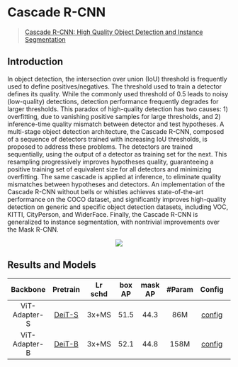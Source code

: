 # Cascade R-CNN

> [Cascade R-CNN: High Quality Object Detection and Instance Segmentation](https://arxiv.org/abs/1906.09756)

<!-- [ALGORITHM] -->

## Introduction

In object detection, the intersection over union (IoU) threshold is frequently used to define positives/negatives. The threshold used to train a detector defines its quality. While the commonly used threshold of 0.5 leads to noisy (low-quality) detections, detection performance frequently degrades for larger thresholds. This paradox of high-quality detection has two causes: 1) overfitting, due to vanishing positive samples for large thresholds, and 2) inference-time quality mismatch between detector and test hypotheses. A multi-stage object detection architecture, the Cascade R-CNN, composed of a sequence of detectors trained with increasing IoU thresholds, is proposed to address these problems. The detectors are trained sequentially, using the output of a detector as training set for the next. This resampling progressively improves hypotheses quality, guaranteeing a positive training set of equivalent size for all detectors and minimizing overfitting. The same cascade is applied at inference, to eliminate quality mismatches between hypotheses and detectors. An implementation of the Cascade R-CNN without bells or whistles achieves state-of-the-art performance on the COCO dataset, and significantly improves high-quality detection on generic and specific object detection datasets, including VOC, KITTI, CityPerson, and WiderFace. Finally, the Cascade R-CNN is generalized to instance segmentation, with nontrivial improvements over the Mask R-CNN.

<div align=center>
<img src="https://user-images.githubusercontent.com/40661020/143872197-d99b90e4-4f05-4329-80a4-327ac862a051.png"/>
</div>

## Results and Models

|   Backbone    |                                     Pretrain                                      | Lr schd | box AP | mask AP | #Param |                             Config                              |                                                                                                                     Download                                                                                                                      |
| :-----------: | :-------------------------------------------------------------------------------: | :-----: | :----: | :-----: | :----: | :-------------------------------------------------------------: | :-----------------------------------------------------------------------------------------------------------------------------------------------------------------------------------------------------------------------------------------------: |
| ViT-Adapter-S | [DeiT-S](https://dl.fbaipublicfiles.com/deit/deit_small_patch16_224-cd65a155.pth) |  3x+MS  |  51.5  |  44.3   |  86M   | [config](./cascade_mask_rcnn_deit_adapter_small_fpn_3x_coco.py) | [ckpt](https://github.com/czczup/ViT-Adapter/releases/download/v0.1.3/cascade_mask_rcnn_deit_adapter_small_fpn_3x_coco.pth.tar) \| [log](https://huggingface.co/czczup/ViT-Adapter/raw/main/cascade_mask_rcnn_deit_adapter_small_fpn_3x_coco.log) |
| ViT-Adapter-B | [DeiT-B](https://dl.fbaipublicfiles.com/deit/deit_base_patch16_224-b5f2ef4d.pth)  |  3x+MS  |  52.1  |  44.8   |  158M  | [config](./cascade_mask_rcnn_deit_adapter_base_fpn_3x_coco.py)  |    [ckpt](https://github.com/czczup/ViT-Adapter/releases/download/v0.3.1/cascade_mask_rcnn_deit_adapter_base_fpn_3x_coco.pth) \| [log](https://huggingface.co/czczup/ViT-Adapter/raw/main/cascade_mask_rcnn_deit_adapter_base_fpn_3x_coco.log)    |
